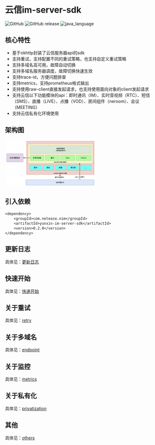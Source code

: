 # 云信im-server-sdk

![GitHub](https://img.shields.io/badge/license-MIT-blue.svg)
![GitHub release](https://img.shields.io/github/release/netease-im/yunxin-im-server-sdk.svg)
![java_language](https://img.shields.io/badge/java--language-1.8-blue.svg)

## 核心特性

* 基于okhttp封装了云信服务器api的sdk
* 支持重试，支持配置不同的重试策略，也支持自定义重试策略
* 支持多域名高可用，故障自动切换
* 支持多域名服务器调度，故障切换快速生效
* 支持trace-id，方便问题排查
* 支持metrics，支持prometheus格式输出
* 支持使用raw-client直接发起请求，也支持使用面向对象的client发起请求
* 支持云信以下功能模块的api：即时通讯（IM）、实时音视频（RTC）、短信（SMS）、直播（LIVE）、点播（VOD）、房间组件（neroom）、会议（MEETING）
* 支持云信私有化环境使用

## 架构图

<img src="docs/img.png" width="60%" height="60%">

## 引入依赖

```
<dependency>
    <groupId>com.netease.nim</groupId>
    <artifactId>yunxin-im-server-sdk</artifactId>
    <version>0.2.0</version>
</dependency>
```

## 更新日志

具体见：[更新日志](update.md)


## 快速开始

具体见：[快速开始](docs/quick_start.md)


## 关于重试

具体见：[retry](docs/retry.md)


## 关于多域名

具体见：[endpoint](docs/endpoint.md)


## 关于监控

具体见：[metrics](docs/metrics.md)


## 关于私有化

具体见：[privatization](docs/privatization.md)

## 其他

具体见：[others](docs/others.md)